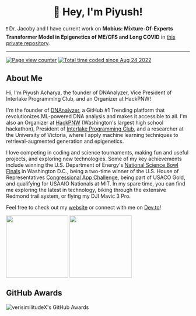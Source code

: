 <h1 align="center">👋 Hey, I'm Piyush!</h1>

❗ Dr. Jacoby and I have current work on **Mobius: Mixture-Of-Experts Transformer Model in Epigenetics of ME/CFS and Long COVID** in [this private repository](https://github.com/VerisimilitudeX/EpiMECoV).

---

<p>
  <a href=""><img src="https://visitor-badge.laobi.icu/badge?page_id=VerisimilitudeX.VerisimilitudeX" alt="Page view counter" /></a>
  <a href=""><img src="https://wakatime.com/badge/user/a4ceabdf-2dc5-47ba-b7f7-063983cd9f4c.svg" alt="Total time coded since Aug 24 2022" /></a>
</p>

<h2 align-"left">About Me</h2>

Hi, I'm Piyush Acharya, the founder of DNAnalyzer, Vice President of Interlake Programming Club, and an Organizer at HackPNW!

I'm the founder of [DNAnalyzer](https://github.com/VerisimilitudeX/DNAnalyzer), a GitHub #1 Trending platform that revolutionizes ML-powered DNA analysis and makes it accessible to all. I'm also an Organizer at [HackPNW](https://github.com/HackPNW) (Washington's largest high school hackathon), President of [Interlake Programming Club](https://www.interlakeprogrammingclub.com/), and a researcher at the University of Victoria, where I apply machine learning techniques to retrieval-augmented generation and epigenetics.

I love competing in coding and science tournaments, making fun and useful projects, and exploring new technologies. Some of my key achievements include winning the U.S. Department of Energy's [National Science Bowl Finals](https://www.energy.gov/articles/doe-announces-winners-32nd-annual-national-science-bowl#:~:text=include%3A%20Vishnu%20Mangipudi%2C-,Piyush%20Acharya,-%2C%20Aishwarya%20Agrawal%2C%20Aryan) in Washington D.C., being a two-time winner of the U.S. House of Representatives [Congressional App Challenge](https://adamsmith.house.gov/news/press-releases/rep-smith-announces-ninth-district-winners-2023-congressional-app-challenge#:~:text=Commuter%2C%20created%20by-,Piyush%20Acharya,-%2C%20Nishant%20Vikramaditya%2C%20and), being part of USACO Gold, and qualifying for USAAIO Nationals at MIT. In my spare time, you can find me exploring the latest in technology, biking through the extensive Redmond trail system, or flying my DJI Mavic 3 Pro.

Feel free to check out my [website](http://piyushacharya.com/) or connect with me on [Dev.to](https://dev.to/verisimilitudex)!

<p align="left">
  <img align="center" height="170" src="https://github-readme-stats-kappa-kohl-69.vercel.app/api?username=verisimilitudeX&count_private=true&show_icons=true&theme=tokyonight&border_radius=15" />
  <img align="center" height="170" src="https://github-readme-stats-kappa-kohl-69.vercel.app/api/top-langs/?username=verisimilitudex&layout=compact&border_color=fff&&theme=tokyonight&border_radius=11&hide=jupyter%20notebook,javascript,css,svelte,powershell,typescript,makefile,rich%20text%20format&langs_count=6" />
</p>
  <h2>GitHub Awards</h2>
  <p align="left"> <img src="https://github-trophies.vercel.app/?username=verisimilitudex&theme=tokyonight&border_radius=15" alt="verisimilitudeX's GitHub Awards"/></p>
